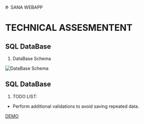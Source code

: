 #· SANA WEBAPP

# TECHNICAL ASSESMENTENT

## SQL DataBase

1. DataBase Schema

  ![DataBase Schema](https://sanaappweb.azurewebsites.net/Content/SQLDataBase.png)

## SQL DataBase

1. TODO LIST:

 * Perform additional validations to avoid saving repeated data.

  [DEMO](https://sanaappweb.azurewebsites.net/)

